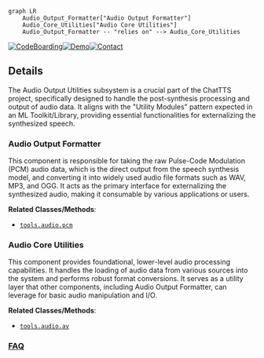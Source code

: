 ```mermaid
graph LR
    Audio_Output_Formatter["Audio Output Formatter"]
    Audio_Core_Utilities["Audio Core Utilities"]
    Audio_Output_Formatter -- "relies on" --> Audio_Core_Utilities
```

[![CodeBoarding](https://img.shields.io/badge/Generated%20by-CodeBoarding-9cf?style=flat-square)](https://github.com/CodeBoarding/CodeBoarding)[![Demo](https://img.shields.io/badge/Try%20our-Demo-blue?style=flat-square)](https://www.codeboarding.org/demo)[![Contact](https://img.shields.io/badge/Contact%20us%20-%20contact@codeboarding.org-lightgrey?style=flat-square)](mailto:contact@codeboarding.org)

## Details

The Audio Output Utilities subsystem is a crucial part of the ChatTTS project, specifically designed to handle the post-synthesis processing and output of audio data. It aligns with the "Utility Modules" pattern expected in an ML Toolkit/Library, providing essential functionalities for externalizing the synthesized speech.

### Audio Output Formatter
This component is responsible for taking the raw Pulse-Code Modulation (PCM) audio data, which is the direct output from the speech synthesis model, and converting it into widely used audio file formats such as WAV, MP3, and OGG. It acts as the primary interface for externalizing the synthesized audio, making it consumable by various applications or users.


**Related Classes/Methods**:

- <a href="git@github.com:2noise/ChatTTS.git/blob/main/temp/61f936eb8766444da3d6592b4973b108/tools/audio/pcm.py" target="_blank" rel="noopener noreferrer">`tools.audio.pcm`</a>


### Audio Core Utilities
This component provides foundational, lower-level audio processing capabilities. It handles the loading of audio data from various sources into the system and performs robust format conversions. It serves as a utility layer that other components, including Audio Output Formatter, can leverage for basic audio manipulation and I/O.


**Related Classes/Methods**:

- <a href="git@github.com:2noise/ChatTTS.git/blob/main/temp/61f936eb8766444da3d6592b4973b108/tools/audio/av.py" target="_blank" rel="noopener noreferrer">`tools.audio.av`</a>




### [FAQ](https://github.com/CodeBoarding/GeneratedOnBoardings/tree/main?tab=readme-ov-file#faq)